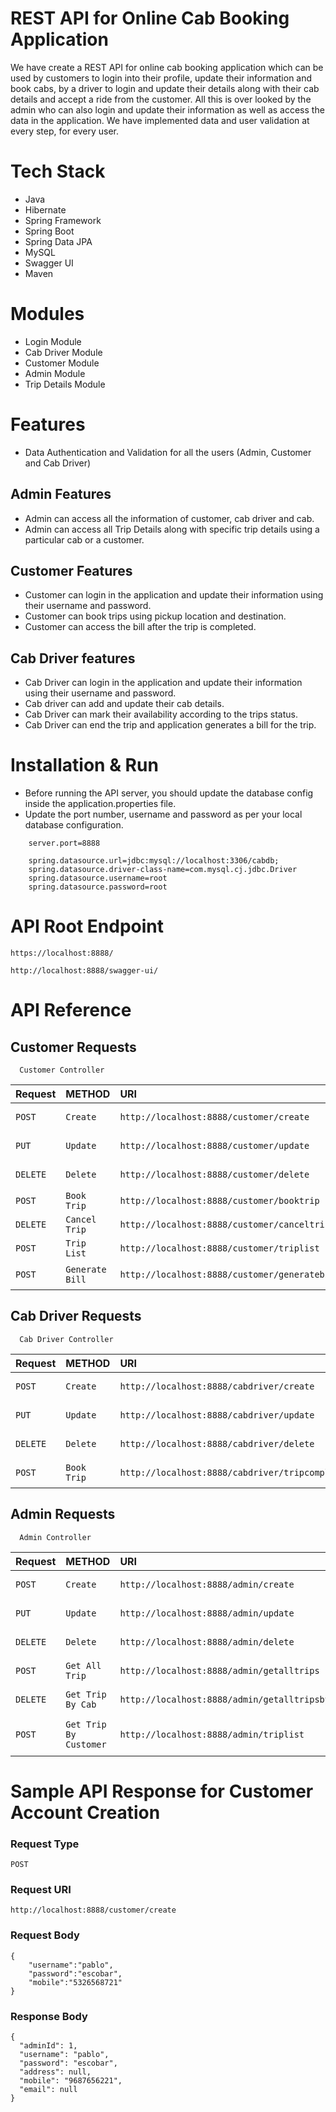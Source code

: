
# REST API for Online Cab Booking Application

We have create a REST API for online cab booking application which can be used by customers to login into their profile, update their information and 
book cabs, by a driver to login and update their details along with their cab details and accept a ride from the customer. All this is over looked by the 
admin who can also login and update their information as well as access the data in the application. We have implemented data and user validation at every 
step, for every user.

# Tech Stack
- Java
- Hibernate
- Spring Framework
- Spring Boot
- Spring Data JPA
- MySQL
- Swagger UI
- Maven

# Modules

- Login Module
- Cab Driver Module
- Customer Module
- Admin Module
- Trip Details Module

# Features

- Data Authentication and Validation for all the users (Admin, Customer and Cab Driver)

## Admin Features
- Admin can access all the information of customer, cab driver and cab.
- Admin can access all Trip Details along with specific trip details using a particular cab or a customer.


## Customer Features
- Customer can login in the application and update their information using their username and password.
- Customer can book trips using pickup location and destination.
- Customer can access the bill after the trip is completed.


## Cab Driver features
- Cab Driver can login in the application and update their information using their username and password.
- Cab driver can add and update their cab details.
- Cab Driver can mark their availability according to the trips status.
- Cab Driver can end the trip and application generates a bill for the trip.

# Installation & Run
 - Before running the API server, you should update the database config inside the application.properties file.
- Update the port number, username and password as per your local database configuration.

```
    server.port=8888

    spring.datasource.url=jdbc:mysql://localhost:3306/cabdb;
    spring.datasource.driver-class-name=com.mysql.cj.jdbc.Driver
    spring.datasource.username=root
    spring.datasource.password=root
```

# API Root Endpoint
```
https://localhost:8888/
```
```
http://localhost:8888/swagger-ui/
```
# API Reference

## Customer Requests

```http
  Customer Controller
```

| Request | METHOD     |  URI | Description                |
| :-------- | :------- | :----- | :------------------------- |
| `POST` | `Create` | `http://localhost:8888/customer/create` | Create Customer |
| `PUT` | `Update` | `http://localhost:8888/customer/update` | Update Customer |
| `DELETE` | `Delete` | `http://localhost:8888/customer/delete` | Delete Customer |
| `POST` | `Book Trip` | `http://localhost:8888/customer/booktrip` | Book Trip |
| `DELETE` | `Cancel Trip` | `http://localhost:8888/customer/canceltrip` | Cancel Trip |
| `POST` | `Trip List` | `http://localhost:8888/customer/triplist` | Trip List |
| `POST` | `Generate Bill` | `http://localhost:8888/customer/generatebill` | Generate Bill |


## Cab Driver Requests

```http
  Cab Driver Controller 
```

| Request | METHOD     |  URI | Description                |
| :-------- | :------- | :----- | :------------------------- |
| `POST` | `Create` | `http://localhost:8888/cabdriver/create` | Create Cab Driver |
| `PUT` | `Update` | `http://localhost:8888/cabdriver/update` | Update Cab Driver |
| `DELETE` | `Delete` | `http://localhost:8888/cabdriver/delete` | Delete Cab Driver |
| `POST` | `Book Trip` | `http://localhost:8888/cabdriver/tripcompleted` | Trip Completed |


## Admin Requests

```http
  Admin Controller
```

| Request | METHOD     |  URI | Description                |
| :-------- | :------- | :----- | :------------------------- |
| `POST` | `Create` | `http://localhost:8888/admin/create` | Create Admin |
| `PUT` | `Update` | `http://localhost:8888/admin/update` | Update Admin |
| `DELETE` | `Delete` | `http://localhost:8888/admin/delete` | Delete Admin |
| `POST` | `Get All Trip` | `http://localhost:8888/admin/getalltrips` | Show All Trip |
| `DELETE` | `Get Trip By Cab` | `http://localhost:8888/admin/getalltripsbycab/{cabId}` | Get All Trip By Cab ID |
| `POST` | `Get Trip By Customer` | `http://localhost:8888/admin/triplist` | Get All Trip By Customer |


# Sample API Response for Customer Account Creation
### Request Type
```
POST
```

### Request URI
```
http://localhost:8888/customer/create
```

### Request Body
```
{
    "username":"pablo",
    "password":"escobar",
    "mobile":"5326568721"
}
```
### Response Body

```
{
  "adminId": 1,
  "username": "pablo",
  "password": "escobar",
  "address": null,
  "mobile": "9687656221",
  "email": null
}
```
